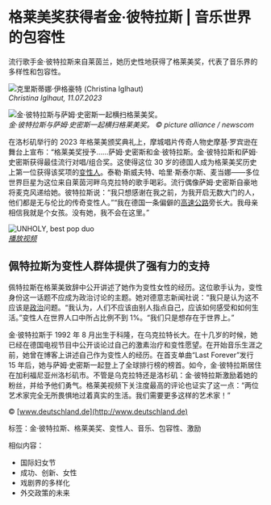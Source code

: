 # 格莱美奖获得者金·彼特拉斯 | 音乐世界的包容性

流行歌手金·彼特拉斯来自莱茵兰，她历史性地获得了格莱美奖，代表了音乐界的多样性和包容性。 

![克里斯蒂娜·伊格豪特 (Christina Iglhaut)](/sites/default/files/styles/crop_author/public/media/image/autorin-christina-iglhaut.jpg?itok=QL8MN2fS)  
*Christina Iglhaut, 11.07.2023*

![金·彼特拉斯与萨姆·史密斯一起横扫格莱美奖。](/sites/default/files/styles/image_carousel_mobile/public/media/image/tdt_18072023_frauen_kim_petras_sam_smith_0.jpg?h=64e544a6&itok=134DjDiS)  
*金·彼特拉斯与萨姆·史密斯一起横扫格莱美奖。 © picture alliance / newscom*

在洛杉矶举行的 2023 年格莱美颁奖典礼上，摩城唱片传奇人物史摩基·罗宾逊在舞台上宣布：“格莱美奖授予……萨姆·史密斯和金·彼特拉斯。金·彼特拉斯和萨姆·史密斯获得最佳流行对唱/组合奖。这使得这位 30 岁的德国人成为格莱美奖历史上第一位获得该奖项的[变性人](https://www.deutschland.de/zh-hans/topic/shenghuo/deguodelgbtqquntisangeshili)。泰勒·斯威夫特、哈里·斯泰尔斯、麦当娜——多位世界巨星为这位来自莱茵河畔乌克拉特的歌手喝彩。流行偶像萨姆·史密斯自豪地将麦克风递给她。彼特拉斯说：“我只想感谢在我之前，为我开启无数大门的人，他们都是无与伦比的传奇变性人。”“我在德国一条偏僻的[高速公路](https://www.deutschland.de/zh-hans/topic/shenghuo/deguoyugaosugongluxiansuyuxianshi)旁长大。我母亲相信我就是个女孩。没有她，我不会在这里。” 

![UNHOLY, best pop duo](/sites/default/files/styles/video_player_mobile/public/media/image/tdt_18072023_frauen_kim_petras_sam_smith_img.jpg?itok=ErOn_AJi)  
*[播放视频](#)*

## 佩特拉斯为变性人群体提供了强有力的支持  

佩特拉斯在格莱美致辞中公开讲述了她作为变性女性的经历。这位歌手认为，变性身份这一话题不应成为政治讨论的主题。她对德意志新闻社说：“我只是认为这不应该是[政治](https://www.deutschland.de/zh-hans/topic/zhengzhi)问题。“我认为，人们不应该由别人指点自己，应该如何感受和如何生活。”变性人在世界人口中所占比例不到 1%。“我们只是想存在于世界上。” 

金·彼特拉斯于 1992 年 8 月出生于科隆，在乌克拉特长大。在十几岁的时候，她已经在德国电视节目中公开谈论过自己的激素治疗和变性愿望。在开始音乐生涯之前，她曾在博客上讲述自己作为变性人的经历。在首支单曲“Last Forever”发行 15 年后，她与萨姆·史密斯一起登上了全球排行榜的榜首。如今，金·彼特拉斯居住在加利福尼亚州洛杉矶市。不管是乌克拉特还是洛杉矶：金·彼特拉斯激励着她的粉丝，并给予他们勇气。格莱美视频下关注度最高的评论也证实了这一点：“两位艺术家完全无所畏惧地过着真实的生活。我们需要更多这样的艺术家！” 

© [www.deutschland.de](http://www.deutschland.de) 

标签：金·彼特拉斯、格莱美奖、变性人、音乐、包容性、激励

相似内容：
- 国际妇女节
- 成功、创新、女性
- 戏剧界的多样化
- 外交政策的未来